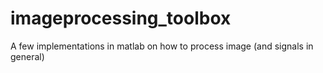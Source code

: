 # imageprocessing_toolbox
A few implementations in matlab on how to process image (and signals in general) 

